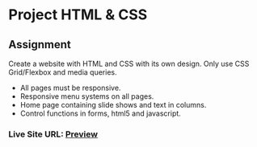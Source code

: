 # Project HTML & CSS
## Assignment

Create a website with HTML and CSS with its own design. Only use CSS Grid/Flexbox and media queries.

- All pages must be responsive.
- Responsive menu systems on all pages.
- Home page containing slide shows and text in columns.
- Control functions in forms, html5 and javascript.



### Live Site URL: [Preview](https://jensen-project.vercel.app/)
